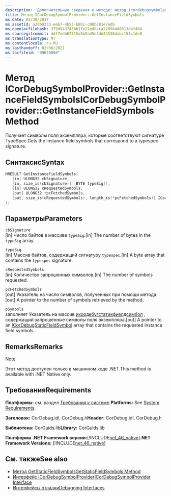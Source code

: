 ```yaml
---
description: 'Дополнительные сведения о методе: метод icordebugsymbolprovider:: GetInstanceFieldSymbols'
title: Метод ICorDebugSymbolProvider::GetInstanceFieldSymbols
ms.date: 03/30/2017
ms.assetid: a29b9233-ee67-4b53-b8bc-c00b281e7edb
ms.openlocfilehash: 379d943743bb1fe21edbcca2265b4d8613d4f4b8
ms.sourcegitcommit: ddf7edb67715a5b9a45e3dd44536dabc153c1de0
ms.translationtype: MT
ms.contentlocale: ru-RU
ms.lasthandoff: 02/06/2021
ms.locfileid: "99659898"
---
```

# <a name="icordebugsymbolprovidergetinstancefieldsymbols-method"></a><span data-ttu-id="a69ea-103">Метод ICorDebugSymbolProvider::GetInstanceFieldSymbols</span><span class="sxs-lookup"><span data-stu-id="a69ea-103">ICorDebugSymbolProvider::GetInstanceFieldSymbols Method</span></span>

<span data-ttu-id="a69ea-104">Получает символы поля экземпляра, которые соответствуют сигнатуре TypeSpec.</span><span class="sxs-lookup"><span data-stu-id="a69ea-104">Gets the instance field symbols that correspond to a typespec signature.</span></span>  
  
## <a name="syntax"></a><span data-ttu-id="a69ea-105">Синтаксис</span><span class="sxs-lookup"><span data-stu-id="a69ea-105">Syntax</span></span>  
  
```cpp  
HRESULT GetInstanceFieldSymbols(  
   [in] ULONG32 cbSignature,  
   [in, size_is(cbSignature)]  BYTE typeSig[],  
   [in] ULONG32 cRequestedSymbols,  
   [out] ULONG32 *pcFetchedSymbols,  
   [out, size_is(cRequestedSymbols), length_is(*pcFetchedSymbols)] ICorDebugInstanceFieldSymbol *pSymbols[]  
);  
```  
  
## <a name="parameters"></a><span data-ttu-id="a69ea-106">Параметры</span><span class="sxs-lookup"><span data-stu-id="a69ea-106">Parameters</span></span>  

 `cbSignature`  
 <span data-ttu-id="a69ea-107">[in] Число байтов в массиве `typeSig`.</span><span class="sxs-lookup"><span data-stu-id="a69ea-107">[in] The number of bytes in the `typeSig` array.</span></span>  
  
 `typeSig`  
 <span data-ttu-id="a69ea-108">[in] Массив байтов, содержащий сигнатуру `typespec`.</span><span class="sxs-lookup"><span data-stu-id="a69ea-108">[in] A byte array that contains the `typespec` signature.</span></span>  
  
 `cRequestedSymbols`  
 <span data-ttu-id="a69ea-109">[in] Количество запрошенных символов.</span><span class="sxs-lookup"><span data-stu-id="a69ea-109">[in] The number of symbols requested.</span></span>  
  
 `pcFetchedSymbols`  
 <span data-ttu-id="a69ea-110">[out] Указатель на число  символов, полученных при помощи метода.</span><span class="sxs-lookup"><span data-stu-id="a69ea-110">[out] A pointer to the number of symbols retrieved by the method.</span></span>  
  
 `pSymbols`  
 <span data-ttu-id="a69ea-111">заполняет Указатель на массив [икордебугстатикфиелдсимбол](icordebugstaticfieldsymbol-interface.md) , содержащий запрошенные символы поля экземпляра.</span><span class="sxs-lookup"><span data-stu-id="a69ea-111">[out] A pointer to an [ICorDebugStaticFieldSymbol](icordebugstaticfieldsymbol-interface.md) array that contains the requested instance field symbols.</span></span>  
  
## <a name="remarks"></a><span data-ttu-id="a69ea-112">Remarks</span><span class="sxs-lookup"><span data-stu-id="a69ea-112">Remarks</span></span>  
  
> [!NOTE]
> <span data-ttu-id="a69ea-113">Этот метод доступен только в машинном коде .NET.</span><span class="sxs-lookup"><span data-stu-id="a69ea-113">This method is available with .NET Native only.</span></span>  
  
## <a name="requirements"></a><span data-ttu-id="a69ea-114">Требования</span><span class="sxs-lookup"><span data-stu-id="a69ea-114">Requirements</span></span>  

 <span data-ttu-id="a69ea-115">**Платформы:** см. раздел [Требования к системе](../../get-started/system-requirements.md).</span><span class="sxs-lookup"><span data-stu-id="a69ea-115">**Platforms:** See [System Requirements](../../get-started/system-requirements.md).</span></span>  
  
 <span data-ttu-id="a69ea-116">**Заголовок:** CorDebug.idl, CorDebug.h</span><span class="sxs-lookup"><span data-stu-id="a69ea-116">**Header:** CorDebug.idl, CorDebug.h</span></span>  
  
 <span data-ttu-id="a69ea-117">**Библиотека:** CorGuids.lib</span><span class="sxs-lookup"><span data-stu-id="a69ea-117">**Library:** CorGuids.lib</span></span>  
  
 <span data-ttu-id="a69ea-118">**Платформа .NET Framework версии:**[!INCLUDE[net_46_native](../../../../includes/net-46-native-md.md)]</span><span class="sxs-lookup"><span data-stu-id="a69ea-118">**.NET Framework Versions:** [!INCLUDE[net_46_native](../../../../includes/net-46-native-md.md)]</span></span>  
  
## <a name="see-also"></a><span data-ttu-id="a69ea-119">См. также</span><span class="sxs-lookup"><span data-stu-id="a69ea-119">See also</span></span>

- [<span data-ttu-id="a69ea-120">Метод GetStaticFieldSymbols</span><span class="sxs-lookup"><span data-stu-id="a69ea-120">GetStaticFieldSymbols Method</span></span>](icordebugsymbolprovider-getstaticfieldsymbols-method.md)
- [<span data-ttu-id="a69ea-121">Интерфейс ICorDebugSymbolProvider</span><span class="sxs-lookup"><span data-stu-id="a69ea-121">ICorDebugSymbolProvider Interface</span></span>](icordebugsymbolprovider-interface.md)
- [<span data-ttu-id="a69ea-122">Интерфейсы отладки</span><span class="sxs-lookup"><span data-stu-id="a69ea-122">Debugging Interfaces</span></span>](debugging-interfaces.md)
